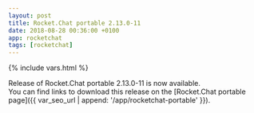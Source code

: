 ```yaml
---
layout: post
title: Rocket.Chat portable 2.13.0-11
date: 2018-08-28 00:36:00 +0100
app: rocketchat
tags: [rocketchat]
---
```

{% include vars.html %}

Release of Rocket.Chat portable 2.13.0-11 is now available.<br />
You can find links to download this release on the [Rocket.Chat portable page]({{ var_seo_url | append: '/app/rocketchat-portable' }}).